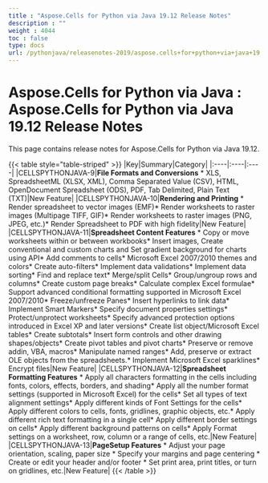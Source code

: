 ```yaml
---
title : "Aspose.Cells for Python via Java 19.12 Release Notes" 
description : "" 
weight : 4044 
toc : false
type: docs
url: /pythonjava/releasenotes-2019/aspose.cells+for+python+via+java+19.12+release+notes/
---
```


# Aspose.Cells for Python via Java : Aspose.Cells for Python via Java 19.12 Release Notes


This page contains release notes for Aspose.Cells for Python via Java 19.12.

{{< table style="table-striped" >}}
|Key|Summary|Category|
|:----|:----|:----|
|CELLSPYTHONJAVA-9|**File Formats and Conversions** *   XLS, SpreadsheetML (XLSX, XML), Comma Separated Value (CSV), HTML, OpenDocument Spreadsheet (ODS), PDF, Tab Delimited, Plain Text (TXT)|New Feature|
|CELLSPYTHONJAVA-10|**Rendering and Printing** *   Render spreadsheet to vector images (EMF)*   Render worksheets to raster images (Multipage TIFF, GIF)*   Render worksheets to raster images (PNG, JPEG, etc.)*   Render Spreadsheet to PDF with high fidelity|New Feature|
|CELLSPYTHONJAVA-11|**Spreadsheet Content Features** *   Copy or move worksheets within or between workbooks*   Insert images, Create conventional and custom charts and Set gradient background for charts using API*   Add comments to cells*   Microsoft Excel 2007/2010 themes and colors*   Create auto-filters*   Implement data validations*   Implement data sorting*   Find and replace text*   Merge/split Cells*   Group/ungroup rows and columns*   Create custom page breaks*   Calculate complex Excel formulae*   Support advanced conditional formatting supported in Microsoft Excel 2007/2010*   Freeze/unfreeze Panes*   Insert hyperlinks to link data*   Implement Smart Markers*   Specify document properties settings*   Protect/unprotect worksheets*   Specify advanced protection options introduced in Excel XP and later versions*   Create list object/Microsoft Excel tables*   Create subtotals*   Insert form controls and other drawing shapes/objects*   Create pivot tables and pivot charts*   Preserve or remove addin, VBA, macros*   Manipulate named ranges*   Add, preserve or extract OLE objects from the spreadsheets.*   Implement Microsoft Excel sparklines*   Encrypt files|New Feature|
|CELLSPYTHONJAVA-12|**Spreadsheet Formatting Features** *   Apply all characters formatting in the cells including fonts, colors, effects, borders, and shading*   Apply all the number format settings (supported in Microsoft Excel) for the cells*   Set all types of text alignment settings*   Apply different kinds of Font Settings for the cells*   Apply different colors to cells, fonts, gridlines, graphic objects, etc.*   Apply different rich text formatting in a single cell*   Apply different border settings on cells*   Apply different background patterns on cells*   Apply Format settings on a worksheet, row, column or a range of cells, etc.|New Feature|
|CELLSPYTHONJAVA-13|**PageSetup Features** *   Adjust your page orientation, scaling, paper size    *   Specify your margins and page centering    *   Create or edit your header and/or footer    *   Set print area, print titles, or turn on gridlines, etc.|New Feature|
{{< /table >}}

